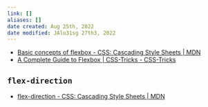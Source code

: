 ```yaml
---
link: []
aliases: []
date created: Aug 25th, 2022
date modified: JAlu31sg 27th3, 2022
---
```

- [Basic concepts of flexbox - CSS: Cascading Style Sheets | MDN](https://developer.mozilla.org/en-US/docs/Web/CSS/CSS_Flexible_Box_Layout/Basic_Concepts_of_Flexbox)  
- [A Complete Guide to Flexbox | CSS-Tricks - CSS-Tricks](https://css-tricks.com/snippets/css/a-guide-to-flexbox/)


## `flex-direction`
- [flex-direction - CSS: Cascading Style Sheets | MDN](https://developer.mozilla.org/en-US/docs/Web/CSS/flex-direction)

